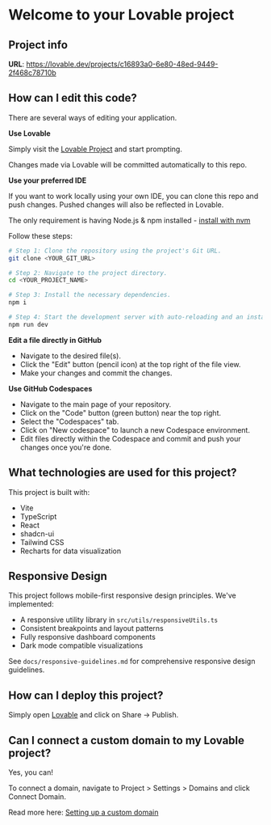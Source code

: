 # Welcome to your Lovable project

## Project info

**URL**: https://lovable.dev/projects/c16893a0-6e80-48ed-9449-2f468c78710b

## How can I edit this code?

There are several ways of editing your application.

**Use Lovable**

Simply visit the [Lovable Project](https://lovable.dev/projects/c16893a0-6e80-48ed-9449-2f468c78710b) and start prompting.

Changes made via Lovable will be committed automatically to this repo.

**Use your preferred IDE**

If you want to work locally using your own IDE, you can clone this repo and push changes. Pushed changes will also be reflected in Lovable.

The only requirement is having Node.js & npm installed - [install with nvm](https://github.com/nvm-sh/nvm#installing-and-updating)

Follow these steps:

```sh
# Step 1: Clone the repository using the project's Git URL.
git clone <YOUR_GIT_URL>

# Step 2: Navigate to the project directory.
cd <YOUR_PROJECT_NAME>

# Step 3: Install the necessary dependencies.
npm i

# Step 4: Start the development server with auto-reloading and an instant preview.
npm run dev
```

**Edit a file directly in GitHub**

- Navigate to the desired file(s).
- Click the "Edit" button (pencil icon) at the top right of the file view.
- Make your changes and commit the changes.

**Use GitHub Codespaces**

- Navigate to the main page of your repository.
- Click on the "Code" button (green button) near the top right.
- Select the "Codespaces" tab.
- Click on "New codespace" to launch a new Codespace environment.
- Edit files directly within the Codespace and commit and push your changes once you're done.

## What technologies are used for this project?

This project is built with:

- Vite
- TypeScript
- React
- shadcn-ui
- Tailwind CSS
- Recharts for data visualization

## Responsive Design

This project follows mobile-first responsive design principles. We've implemented:

- A responsive utility library in `src/utils/responsiveUtils.ts`
- Consistent breakpoints and layout patterns
- Fully responsive dashboard components
- Dark mode compatible visualizations

See `docs/responsive-guidelines.md` for comprehensive responsive design guidelines.

## How can I deploy this project?

Simply open [Lovable](https://lovable.dev/projects/c16893a0-6e80-48ed-9449-2f468c78710b) and click on Share -> Publish.

## Can I connect a custom domain to my Lovable project?

Yes, you can!

To connect a domain, navigate to Project > Settings > Domains and click Connect Domain.

Read more here: [Setting up a custom domain](https://docs.lovable.dev/tips-tricks/custom-domain#step-by-step-guide)
